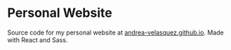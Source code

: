 # Personal Website
Source code for my personal website at [andrea-velasquez.github.io](https://andrea-velasquez.github.io). Made with React and Sass.
